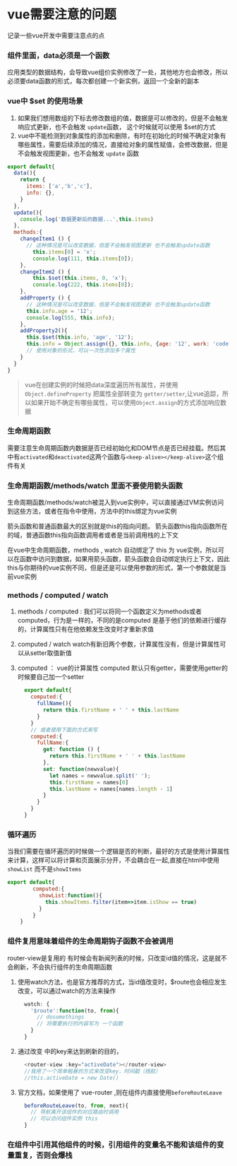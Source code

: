 # vue需要注意的问题
记录一些vue开发中需要注意点的点

### 组件里面，data必须是一个函数
应用类型的数据结构，会导致vue组价实例修改了一处，其他地方也会修改，所以必须要data函数的形式，每次都创建一个新实例，返回一个全新的副本


### vue中 $set 的使用场景
1. 如果我们想用数组的下标去修改数组的值，数据是可以修改的，但是不会触发响应式更新，也不会触发 `update`函数， 这个时候就可以使用 $set的方式
2. vue中不能检测到对象属性的添加和删除，有时在初始化的时候不确定对象有哪些属性，需要后续添加的情况，直接给对象的属性赋值，会修改数据，但是不会触发视图更新，也不会触发 `update` 函数

```js
export default{
  data(){
    return {
      items: ['a','b','c'],
      info: {},
    }
  },
  update(){
    console.log('数据更新后的数据...',this.items)
  },
  methods:{
    changeItem1 () {
      // 这种情况是可以改变数据，但是不会触发视图更新 也不会触发update函数
        this.items[0] = 'x';
        console.log(111, this.items[0]);
    },
    changeItem2 () {
        this.$set(this.items, 0, 'x');
        console.log(222, this.items[0]);
    },
    addProperty () {
      // 这种情况是可以改变数据，但是不会触发视图更新 也不会触发update函数
      this.info.age = '12';
      console.log(555, this.info);
    },
    addProperty2(){
      this.$set(this.info, 'age', '12');
      this.info = Object.assign({}, this.info, {age: '12', work: 'code'});
      // 使用对象的形式，可以一次性添加多个属性
    }
  }
}
```

> vue在创建实例的时候把data深度遍历所有属性，并使用 `Object.defineProperty` 把属性全部转变为 `getter/setter`,让vue追踪，所以如果开始不确定有哪些属性，可以使用`Object.assign`的方式添加响应数据


### 生命周期函数
需要注意生命周期函数内数据是否已经初始化和DOM节点是否已经挂载。然后其中有`activated`和`deactivated`这两个函数与`<keep-alive></keep-alive>`这个组件有关

### 生命周期函数/methods/watch 里面不要使用箭头函数
生命周期函数/methods/watch被混入到vue实例中，可以直接通过VM实例访问到这些方法，或者在指令中使用，方法中的this绑定为vue实例

箭头函数和普通函数最大的区别就是this的指向问题。 箭头函数this指向函数所在的域，普通函数this指向函数调用者或者是当前调用栈的上下文

在vue中生命周期函数，methods , watch 自动绑定了 this 为 vue实例，所以可以在函数中访问到数据，如果用箭头函数，箭头函数会自动绑定执行上下文，因此this与你期待的vue实例不同，但是还是可以使用参数的形式，第一个参数就是当前vue实例

### methods / computed / watch

1. methods / computed  :  我们可以将同一个函数定义为methods或者computed，行为是一样的，不同的是computed 是基于他们的依赖进行缓存的，计算属性只有在他依赖发生改变时才重新求值
2. computed /  watch   watch有新旧两个参数，计算属性没有，但是计算属性可以从setter取值新值
3. computed ： vue的计算属性 computed 默认只有getter，需要使用getter的时候要自己加一个setter

    ```js
      export default{
        computed:{
          fullName(){
            return this.firstName + ' ' + this.lastName
          }
        }
        // 或者使用下面的方式来写
        computed:{
          fullName:{
            get: function () {
              return this.firstName + ' ' + this.lastName
            },
            set: function(newvalue){
              let names = newvalue.split(' ');
              this.firstName = names[0]
              this.lastName = names[names.length - 1]
            }
          }
        }
      }
    ```


### 循环遍历
当我们需要在循环遍历的时候做一个逻辑是否的判断，最好的方式是使用计算属性来计算，这样可以将计算和页面展示分开，不会耦合在一起,直接在html中使用 `showList` 而不是`showItems`

```js
export default{
        computed:{
          showList:function(){
            this.showItems.filter(item=>item.isShow == true)
          }
        }
    }
```



### 组件复用意味着组件的生命周期钩子函数不会被调用
router-view是复用的 有时候会有新闻列表的时候，只改变id值的情况，这是就不会刷新，不会执行组件的生命周期函数

1. 使用watch方法，也是官方推荐的方式，当id值改变时，$route也会相应发生改变，可以通过watch的方法来操作
    ```js
      watch: {
        '$route':function(to, from){
          // dosomethings
          // 将需要执行的内容写为 一个函数
        }
      }
    ```
2. 通过改变 <router-view>中的key来达到刷新的目的，
    ```js
      <router-view :key="activeDate"></router-view>
      //我用了一个简单粗暴的方式来改变key，时间戳（捂脸）
      //this.activeDate = new Date()
    ```
3. 官方文档，如果使用了 vue-router ,则在组件内直接使用`beforeRouteLeave`
    ```js
      beforeRouteLeave(to, from, next){
        // 导航离开该组件的对应路由时调用
        // 可以访问组件实例 this
      }
    ```

### 在组件中引用其他组件的时候，引用组件的变量名不能和该组件的变量重复，否则会爆栈

